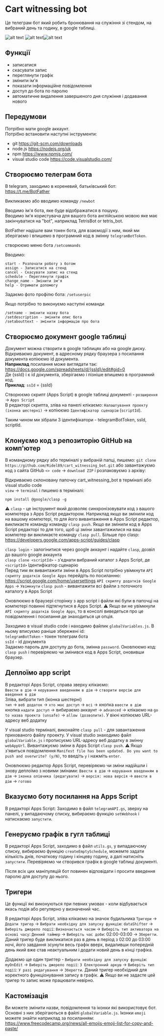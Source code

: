 # Cart witnessing bot
Це телеграм бот який робить бронювання на служіння зі стендом, на вибраний день та годину, в google таблиці.

![alt text](https://github.com/Ridel89/cart_witnessing_bot/blob/4d840f5024734345bf5b80b4659561a794d65b38/images/screen%201.jpg) ![alt text](https://github.com/Ridel89/cart_witnessing_bot/blob/aa17c61c37140ee61ed57c146840d24747ce0664/images/screen%202.jpg)![alt text](https://github.com/Ridel89/cart_witnessing_bot/blob/aa17c61c37140ee61ed57c146840d24747ce0664/images/screen%203.jpg)

## Функції
 - записатися
 - скасувати запис
 - переглянути графік
 - змінити ім'я
 - показати інформаційне повідомлення
 - доступ до бота по паролю
 - автоматичне видалення завершеного дня служіння і додавання нового

## Передумови
Потрібно мати google аккаунт.  
Потрібно встановити наступні інструменти:
 - git https://git-scm.com/downloads
 - node.js https://nodejs.org/uk
 - npm https://www.npmjs.com/
 - visual studio code https://code.visualstudio.com/

## Створюємо телеграм бота
В telegram, заходимо в кореневий, батьківський бот:
 https://t.me/BotFather

Викликаємо або вводимо команду
 `/newbot`

 Вводимо ім'я бота, яке буде відображатися в пошуку.  
 Вводимо ім'я користувача для вашого бота англійською мовою яке має закінчуватися на "bot", наприклад TetrisBot or tetris_bot.  

 BotFather надішле вам токен бота, для взаємодії з ним, який ми зберігаємо і впишемо в програмний код в змінну `telegramBotToken`.

створюємо меню бота
`/setcommands`

Вводимо:
```
start - Розпочати роботу з ботом
assign - Записатися на стенд
cancel - Скасувати запис на стенд
schedule - Переглянути графік
change_name - Змінити ім'я
help - Отримати допомогу
```
Задаємо фото профілю бота:
`/setuserpic`

Якщо потрібно то виконуємо наступні команди
```
/setname - змінити назву бота
/setdescription - змінити опис бота
/setabouttext - змінити інформацію про бота
```

## Створюємо документ google таблиці
Документ можна створити в google таблицях або на google диску.  
Відкриваємо документ, в адресному рядку браузера з посилання документа копіюємо id документа.  
**Наприклад** посилання може виглядати так:  
https://docs.google.com/spreadsheets/d/{ssId}/edit#gid=0  
Де {ssId} і є id документа, зберігаємо і пізніше впишемо в програмний код.  
**Приклад**:
`ssId` = {ssId}

Створюємо скрипт (Apps Script) в google таблиці документі - `розширення` -> `Apps Script`  
В редакторі скрипта, зліва на панелі клікаємо: `Налаштування проекту (іконка шестерні)` ->
копіюємо `Ідентифікатор сценарію` (`scriptId`).

Таким чином ми зібрали 3 ідентифікатори - telegramBotToken, ssId, scriptId.

## Клонуємо код з репозиторію GitHub на комп'ютер
В командному рядку або терміналі у вибраній папці, пишемо: `git clone https://github.com/Ridel89/cart_witnessing_bot.git` або завантажуємо код з сайта GitHub `<> code` -> `download ZIP` і розпаковуємо з архіву: 

Відкриваємо cклоновану папочку cart_witnessing_bot в терміналі або visual studio code   
`view` -> `terminal` і пишемо в терміналі:

`npm install @google/clasp -g`  

:warning: `clasp` - це інструмент який дозволяє синхронізовувати код з вашого компютера з Apps Script редактором.
Наприклад якщо ви змінили код на вашому компютері, то для його вивантаження в Apps Script редактор, викликаєте команду команду `clasp push`.
Якщо ви змінили код в Apps Script редакторі то для того, щоб ці зміни завантажилися на ваш компютер ви викликаєте команду `clasp pull`.
Більше про clasp: https://developers.google.com/apps-script/guides/clasp

`clasp login` - залогінитися через google аккаунт і надайте `clasp`, дозвіл до вашого google аккаунта  
`clasp clone <scriptId>` - з'єднати вибраний каталог з Apps Script, де `<scriptId>` Ідентифікатор сценарію	
Перед тим як вивантажити зміни в Apps Script потрібно увімкнути `API скрипту додатків Google Apps` перейдіть по посиланню: https://script.google.com/home/usersettings `API скрипту додатків Google Apps` -> `Увімкнути`
`clasp push` - вивантажити всі файли з поточного каталогу в Apps Script  

Оновлюємо в браузері сторінку з app script і файли які були в папочці на компютері повинні підтягнутися в Apps Script. :warning: Якщо ви не увімкнули `API скрипту додатків Google Apps`, то в консолі виведеться про це повідомлення і посилання де знаходиться ця опція.

Заходимо в visual studio code і находимо файлик `globalVariables.js`. В ньому вписуємо раніше збережені id:  
`telegramBotToken` - токен телеграм бота  
`ssId` - id документа  
Задаємо пароль для доступу до бота, змінна `password`. Оновлюємо код: `clasp push` і перевіряємо чи змінився код в Apps Script, оновивши браузер. 

## Деплоїмо app script
В редакторі Apps Script, справа зверху клікаємо:  
 `Ввести в дію` -> `керування введенням в дію` -> `створити версію для введення в дію`  
Зліва, вибрати тип (іконка шестерні)  
`тип` -> `веб додаток` -> `хто має доступ` -> `всі` -> кнопка `ввести в дію`  
кнопка `надати доступ` -> вибираємо аккаунт -> `advanced` -> клікаємо на `go to назва проекта (unsafe)` -> `allow (дозволити)`. У вікні копіюємо URL-адресу веб додатку

У visual studio терміналі, виконайте `clasp pull` - для завантаження прихованого файлу проекту. 
У visual studio знаходимо файл `globalVariable.js` і прописуємо URL-адресу веб додатку в змінну `webAppUrl`. Вивантажуємо зміни в Apps Script `clasp push`. :warning: Якщо з'явиться повідомлення `Manifest file has been updated. Do you want to push and overwrite? (y/N)`, то введіть `y` і нажміть `enter`.

Оновлюємо редактор Apps Script, перевіряємо чи зміни надійшли і знову деплоїмо з новими змінами:
`Ввести в дію` -> `керування введенням в дію` -> `іконка олівчика (редагувати)` -> `версія: нова версія` -> `ввести в дію` -> `готово`

## Вказуємо боту посилання на Apps Script
В редакторі Apps Script:
Заходимо в файл `telegramAPI.gs`, зверху на панелі, у випадаючому списку, вибираємо функцію `setWebhook` і натискаємо `запустити`.

## Генеруємо графік в гугл таблиці
В редакторі Apps Script, заходимо в файл `utils.gs`, у випадаючому списку, вибираємо функцію `createEmptySchedule`, можемте задати кількість днів, початкову годину і кінцеву годину, а далі натисніть `запустити`.
Перевіряємо чи створився графік в google таблиці документі.

Після всіх цих маніпуляцій бот повинен відповідати і просити введення паролю для доступу до нього.

## Тригери
Це функції які виконуються при певних умовах - коли відбувається якась подія або регулярно у визначений час.  

В редакторі Apps Script, зліва клікаємо на значок будильника `Тригери` -> `Додати тригер` -> `Вибрати необхідну для запуску функцію`: `dataShifter` -> `Виберіть джерело події`: `Визначається часом` -> `Виберіть тип активатора на основі часу`: `Денний таймер` -> `Виберіть час доби`: 02:00-03:00 -> `Зберегти`. Даний тригер буде викликатися раз в день в період з 02:00 до 03:00 ночі, його завдання зсунути весь графік вверх, видаливши попередній день який вже став неактуальним і додати новий день в кінці графіка.  

Додаємо ще один триггер - `Вибрати необхідну для запуску функцію`: `myOnEdit` -> `Виберіть джерело події`: `З Електронний аркуш` -> `Виберіть тип події`: `У разі редагування` -> `Зберегти`. Даний тригер необхідний для коректного функціонування запису в графік. :warning: Якщо ви не задасте цей тригер то запис може працювати невірно.


## Кастомізація
Ви можете змінити назви, повідомлення та іконки які використовує бот. Основні з них зберігаються в файлі `globalVariable.js`. Іконки `emoji` можете знайти наприклад за посиланням:
https://www.freecodecamp.org/news/all-emojis-emoji-list-for-copy-and-paste/





